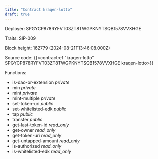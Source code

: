 ```yaml
---
title: "Contract kraqen-lotto"
draft: true
---
```

Deployer: SPGYCP878RYFVT03ZT8TWGPKNYTSQB1578VVXHGE

Traits:
SIP-009 



Block height: 162779 (2024-08-21T13:46:08.000Z)

Source code: {{<contractref "kraqen-lotto" SPGYCP878RYFVT03ZT8TWGPKNYTSQB1578VVXHGE kraqen-lotto>}}

Functions:

* is-dao-or-extension _private_
* min _private_
* mint _private_
* mint-multiple _private_
* set-token-uri _public_
* set-whitelisted-edk _public_
* tap _public_
* transfer _public_
* get-last-token-id _read_only_
* get-owner _read_only_
* get-token-uri _read_only_
* get-untapped-amount _read_only_
* is-authorized _read_only_
* is-whitelisted-edk _read_only_
